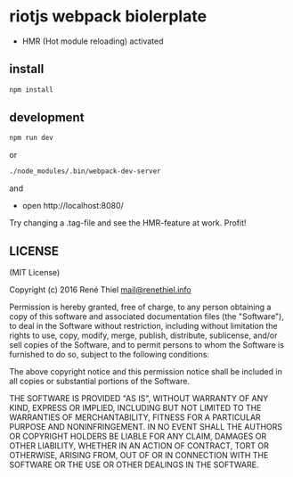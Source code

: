 # riotjs webpack biolerplate
* HMR (Hot module reloading) activated

## install
```bash
npm install
```

## development

```bash
npm run dev
```
or

```bash
./node_modules/.bin/webpack-dev-server
```

and
- open http://localhost:8080/

Try changing a .tag-file and see the HMR-feature at work. Profit!

## LICENSE

(MIT License)

Copyright (c) 2016 René Thiel <mail@renethiel.info>

Permission is hereby granted, free of charge, to any person obtaining a copy
of this software and associated documentation files (the "Software"), to deal
in the Software without restriction, including without limitation the rights
to use, copy, modify, merge, publish, distribute, sublicense, and/or sell
copies of the Software, and to permit persons to whom the Software is
furnished to do so, subject to the following conditions:

The above copyright notice and this permission notice shall be included in
all copies or substantial portions of the Software.

THE SOFTWARE IS PROVIDED "AS IS", WITHOUT WARRANTY OF ANY KIND, EXPRESS OR
IMPLIED, INCLUDING BUT NOT LIMITED TO THE WARRANTIES OF MERCHANTABILITY,
FITNESS FOR A PARTICULAR PURPOSE AND NONINFRINGEMENT. IN NO EVENT SHALL THE
AUTHORS OR COPYRIGHT HOLDERS BE LIABLE FOR ANY CLAIM, DAMAGES OR OTHER
LIABILITY, WHETHER IN AN ACTION OF CONTRACT, TORT OR OTHERWISE, ARISING FROM,
OUT OF OR IN CONNECTION WITH THE SOFTWARE OR THE USE OR OTHER DEALINGS IN
THE SOFTWARE.
